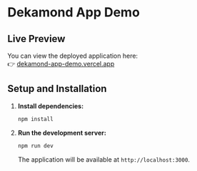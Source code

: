 # Dekamond App Demo

## Live Preview

You can view the deployed application here:  
👉 [dekamond-app-demo.vercel.app](https://dekamond-app-demo.vercel.app/)

## Setup and Installation

1.  **Install dependencies:**
    ```bash
    npm install
    ```
2.  **Run the development server:**
    ```bash
    npm run dev
    ```
    The application will be available at `http://localhost:3000`.
